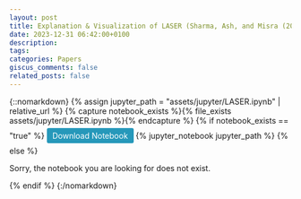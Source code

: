 ```yaml
---
layout: post
title: Explanation & Visualization of LASER (Sharma, Ash, and Misra (2023))
date: 2023-12-31 06:42:00+0100
description:
tags:
categories: Papers
giscus_comments: false
related_posts: false
---
```



{::nomarkdown}
{% assign jupyter_path = "assets/jupyter/LASER.ipynb" | relative_url %}
{% capture notebook_exists %}{% file_exists assets/jupyter/LASER.ipynb %}{% endcapture %}
{% if notebook_exists == "true" %}
    <a href="{{ '/assets/jupyter/LASER.ipynb' | relative_url }}" download class="download-button">Download Notebook</a>
    {% jupyter_notebook jupyter_path %}
{% else %}
    <p>Sorry, the notebook you are looking for does not exist.</p>
{% endif %}
{:/nomarkdown}

<style>
.download-button {
    display: inline-block;
    padding: 5px 10px; /* Smaller padding */
    margin: 5px 0; /* Smaller margin */
    background-color: #2698BA;
    color: white;
    text-decoration: none;
    border-radius: 3px; /* Slightly rounded corners */
    text-align: center;
    font-size: 14px; /* Smaller font size */
}
</style>
